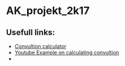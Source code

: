 # AK_projekt_2k17
## Usefull links:
- [Convultion calculator](http://www.rapidtables.com/calc/math/convolution-calculator.htm)
- [Youtube Example on calculating convultion](https://www.youtube.com/watch?v=_RsMMkuQVUE)
- 
